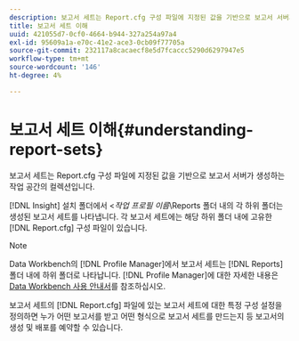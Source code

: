 ```yaml
---
description: 보고서 세트는 Report.cfg 구성 파일에 지정된 값을 기반으로 보고서 서버가 생성하는 작업 공간의 컬렉션입니다.
title: 보고서 세트 이해
uuid: 421055d7-0cf0-4664-b944-327a254a97a4
exl-id: 95609a1a-e70c-41e2-ace3-0cb09f77705a
source-git-commit: 232117a8cacaecf8e5d7fcaccc5290d6297947e5
workflow-type: tm+mt
source-wordcount: '146'
ht-degree: 4%

---
```


# 보고서 세트 이해{#understanding-report-sets}

보고서 세트는 Report.cfg 구성 파일에 지정된 값을 기반으로 보고서 서버가 생성하는 작업 공간의 컬렉션입니다.

[!DNL Insight] 설치 폴더에서 &lt;*작업 프로필 이름*\Reports 폴더 내의 각 하위 폴더는 생성된 보고서 세트를 나타냅니다. 각 보고서 세트에는 해당 하위 폴더 내에 고유한 [!DNL Report.cfg] 구성 파일이 있습니다.

>[!NOTE]
>
>Data Workbench의 [!DNL Profile Manager]에서 보고서 세트는 [!DNL Reports] 폴더 내에 하위 폴더로 나타납니다. [!DNL Profile Manager]에 대한 자세한 내용은 [Data Workbench 사용 안내서](https://experienceleague.adobe.com/docs/data-workbench/using/home.html#Data_Workbench_Help)를 참조하십시오.

보고서 세트의 [!DNL Report.cfg] 파일에 있는 보고서 세트에 대한 특정 구성 설정을 정의하면 누가 어떤 보고서를 받고 어떤 형식으로 보고서 세트를 만드는지 등 보고서의 생성 및 배포를 예약할 수 있습니다.
